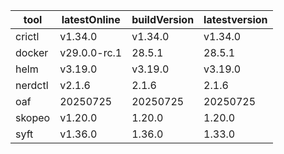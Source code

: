 | tool | latestOnline | buildVersion | latestversion |
|------|--------------|--------------|---------------|
| crictl | v1.34.0 | v1.34.0 | v1.34.0 |
| docker | v29.0.0-rc.1 | 28.5.1 | 28.5.1 |
| helm | v3.19.0 | v3.19.0 | v3.19.0 |
| nerdctl | v2.1.6 | 2.1.6 | 2.1.6 |
| oaf | 20250725 | 20250725 | 20250725 |
| skopeo | v1.20.0 | 1.20.0 | 1.20.0 |
| syft | v1.36.0 | 1.36.0 | 1.33.0 |

